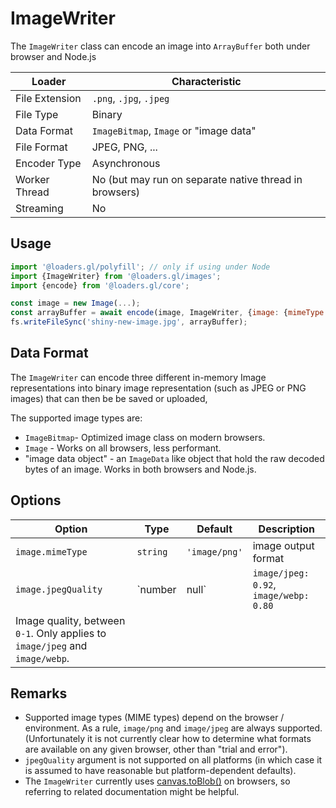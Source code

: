 # ImageWriter

The `ImageWriter` class can encode an image into `ArrayBuffer` both under browser and Node.js

| Loader         | Characteristic                                         |
| -------------- | ------------------------------------------------------ |
| File Extension | `.png`, `.jpg`, `.jpeg`                                |
| File Type      | Binary                                                 |
| Data Format    | `ImageBitmap`, `Image` or "image data"                 |
| File Format    | JPEG, PNG, ...                                         |
| Encoder Type   | Asynchronous                                           |
| Worker Thread  | No (but may run on separate native thread in browsers) |
| Streaming      | No                                                     |

## Usage

```js
import '@loaders.gl/polyfill'; // only if using under Node
import {ImageWriter} from '@loaders.gl/images';
import {encode} from '@loaders.gl/core';

const image = new Image(...);
const arrayBuffer = await encode(image, ImageWriter, {image: {mimeType: 'image/jpeg'}});
fs.writeFileSync('shiny-new-image.jpg', arrayBuffer);
```

## Data Format

The `ImageWriter` can encode three different in-memory Image representations into binary image representation (such as JPEG or PNG images) that can then be be saved or uploaded,

The supported image types are:

- `ImageBitmap`- Optimized image class on modern browsers.
- `Image` - Works on all browsers, less performant.
- "image data object" - an `ImageData` like object that hold the raw decoded bytes of an image. Works in both browsers and Node.js.

## Options

| Option              | Type            | Default                                | Description                  |
| ------------------- | --------------- | -------------------------------------- | ---------------------------- |
| `image.mimeType`    | `string`        | `'image/png'`                          | image output format  |
| `image.jpegQuality` | `number | null` | `image/jpeg: 0.92`, `image/webp: 0.80` | 
 Image quality, between `0-1`. Only applies to `image/jpeg` and `image/webp`. |

## Remarks

- Supported image types (MIME types) depend on the browser / environment. As a rule, `image/png` and `image/jpeg` are always supported. (Unfortunately it is not currently clear how to determine what formats are available on any given browser, other than "trial and error").
- `jpegQuality` argument is not supported on all platforms (in which case it is assumed to have reasonable but platform-dependent defaults).
- The `ImageWriter` currently uses [canvas.toBlob()](https://developer.mozilla.org/en-US/docs/Web/API/HTMLCanvasElement/toBlob) on browsers, so referring to related documentation might be helpful.
